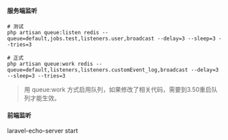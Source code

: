 #### 服务端监听

```
# 测试
php artisan queue:listen redis --queue=default,jobs.test,listeners.user,broadcast --delay=3 --sleep=3 --tries=3

# 正式
php artisan queue:work redis --queue=default,listeners,listeners.customEvent_log,broadcast --delay=3 --sleep=3 --tries=3
```

> 用 queue:work 方式启用队列，如果修改了相关代码，需要到3.50重启队列才能生效。

#### 前端监听

laravel-echo-server start


